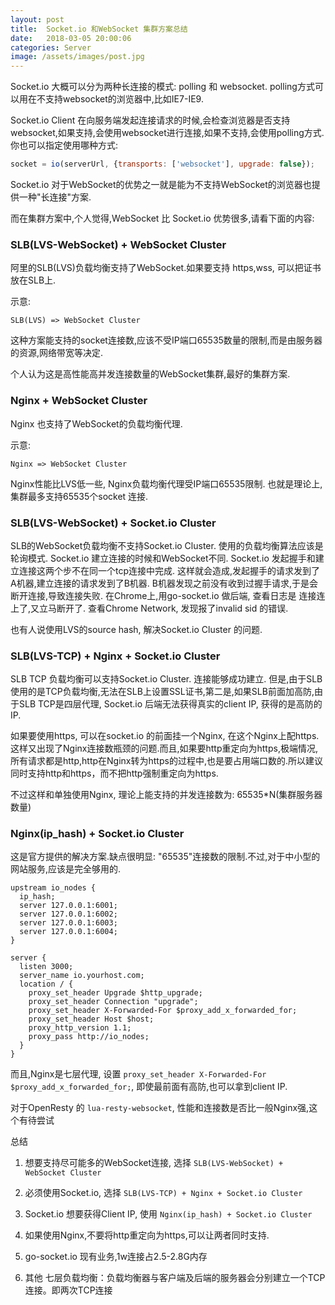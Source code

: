 ```yaml
---
layout: post
title:  Socket.io 和WebSocket 集群方案总结
date:   2018-03-05 20:00:06
categories: Server
image: /assets/images/post.jpg
---
```


Socket.io 大概可以分为两种长连接的模式: polling 和 websocket. polling方式可以用在不支持websocket的浏览器中,比如IE7-IE9.

Socket.io Client 在向服务端发起连接请求的时候,会检查浏览器是否支持websocket,如果支持,会使用websocket进行连接,如果不支持,会使用polling方式. 你也可以指定使用哪种方式:

```js
socket = io(serverUrl, {transports: ['websocket'], upgrade: false});
```

Socket.io 对于WebSocket的优势之一就是能为不支持WebSocket的浏览器也提供一种"长连接"方案.

而在集群方案中,个人觉得,WebSocket 比 Socket.io 优势很多,请看下面的内容:

### SLB(LVS-WebSocket) + WebSocket Cluster

阿里的SLB(LVS)负载均衡支持了WebSocket.如果要支持 https,wss, 可以把证书放在SLB上.

示意:
```
SLB(LVS) => WebSocket Cluster
```

这种方案能支持的socket连接数,应该不受IP端口65535数量的限制,而是由服务器的资源,网络带宽等决定.

个人认为这是高性能高并发连接数量的WebSocket集群,最好的集群方案.

### Nginx + WebSocket Cluster

Nginx 也支持了WebSocket的负载均衡代理.

示意:
```
Nginx => WebSocket Cluster
```

Nginx性能比LVS低一些, Nginx负载均衡代理受IP端口65535限制. 也就是理论上,集群最多支持65535个socket 连接.

### SLB(LVS-WebSocket) + Socket.io Cluster

SLB的WebSocket负载均衡不支持Socket.io Cluster. 使用的负载均衡算法应该是轮询模式. Socket.io 建立连接的时候和WebSocket不同. Socket.io 发起握手和建立连接这两个步不在同一个tcp连接中完成. 这样就会造成,发起握手的请求发到了A机器,建立连接的请求发到了B机器. B机器发现之前没有收到过握手请求,于是会断开连接,导致连接失败. 在Chrome上,用go-socket.io 做后端, 查看日志是 连接连上了,又立马断开了. 查看Chrome Network, 发现报了invalid sid 的错误.

也有人说使用LVS的source hash, 解决Socket.io Cluster 的问题.

### SLB(LVS-TCP) + Nginx + Socket.io Cluster

SLB TCP 负载均衡可以支持Socket.io Cluster. 连接能够成功建立. 但是,由于SLB 使用的是TCP负载均衡,无法在SLB上设置SSL证书,第二是,如果SLB前面加高防,由于SLB TCP是四层代理, Socket.io 后端无法获得真实的client IP, 获得的是高防的IP.

如果要使用https, 可以在socket.io 的前面挂一个Nginx, 在这个Nginx上配https. 这样又出现了Nginx连接数瓶颈的问题.而且,如果要http重定向为https,极端情况,所有请求都是http,http在Nginx转为https的过程中,也是要占用端口数的.所以建议同时支持http和https，而不把http强制重定向为https.

不过这样和单独使用Nginx, 理论上能支持的并发连接数为: 65535*N(集群服务器数量)

### Nginx(ip_hash) + Socket.io Cluster

这是官方提供的解决方案.缺点很明显: "65535"连接数的限制.不过,对于中小型的网站服务,应该是完全够用的.

```
upstream io_nodes {
  ip_hash;
  server 127.0.0.1:6001;
  server 127.0.0.1:6002;
  server 127.0.0.1:6003;
  server 127.0.0.1:6004;
}

server {
  listen 3000;
  server_name io.yourhost.com;
  location / {
    proxy_set_header Upgrade $http_upgrade;
    proxy_set_header Connection "upgrade";
    proxy_set_header X-Forwarded-For $proxy_add_x_forwarded_for;
    proxy_set_header Host $host;
    proxy_http_version 1.1;
    proxy_pass http://io_nodes;
  }
}
```

而且,Nginx是七层代理, 设置 `proxy_set_header X-Forwarded-For $proxy_add_x_forwarded_for;`, 即使最前面有高防,也可以拿到client IP.

对于OpenResty 的 `lua-resty-websocket`, 性能和连接数是否比一般Nginx强,这个有待尝试

总结

1. 想要支持尽可能多的WebSocket连接, 选择 `SLB(LVS-WebSocket) + WebSocket Cluster`

2. 必须使用Socket.io, 选择 `SLB(LVS-TCP) + Nginx + Socket.io Cluster`

3. Socket.io 想要获得Client IP, 使用 `Nginx(ip_hash) + Socket.io Cluster`

4. 如果使用Nginx,不要将http重定向为https,可以让两者同时支持.

5. go-socket.io 现有业务,1w连接占2.5-2.8G内存

6. 其他 七层负载均衡：负载均衡器与客户端及后端的服务器会分别建立一个TCP连接。即两次TCP连接
